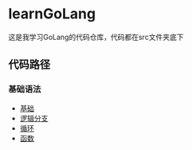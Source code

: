 # learnGoLang

这是我学习GoLang的代码仓库，代码都在src文件夹底下



## 代码路径
### 基础语法
* [基础](./src/1_基础语法/1_basic.go)
* [逻辑分支](./src/1_基础语法/2_branch.go)
* [循环](./src/1_基础语法/3_loop.go)
* [函数](./src/1_基础语法/4_func.go)



